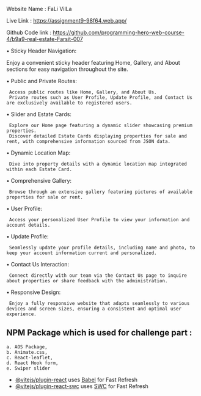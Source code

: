 Website Name : FaLi VilLa

Live Link : https://assignment9-98f64.web.app/

Github Code link : https://github.com/programming-hero-web-course-4/b9a9-real-estate-Farsit-007




• Sticky Header Navigation:

   Enjoy a convenient sticky header featuring Home, Gallery, and About sections for easy navigation throughout the site.

• Public and Private Routes:

     Access public routes like Home, Gallery, and About Us.
     Private routes such as User Profile, Update Profile, and Contact Us are exclusively available to registered users.

• Slider and Estate Cards:

     Explore our Home page featuring a dynamic slider showcasing premium properties.
     Discover detailed Estate Cards displaying properties for sale and rent, with comprehensive information sourced from JSON data.

• Dynamic Location Map:
 
     Dive into property details with a dynamic location map integrated within each Estate Card.
     
• Comprehensive Gallery:

     Browse through an extensive gallery featuring pictures of available properties for sale or rent.

• User Profile:

     Access your personalized User Profile to view your information and account details.

• Update Profile:

     Seamlessly update your profile details, including name and photo, to keep your account information current and personalized.

• Contact Us Interaction:

     Connect directly with our team via the Contact Us page to inquire about properties or share feedback with the administration.

• Responsive Design:

     Enjoy a fully responsive website that adapts seamlessly to various devices and screen sizes, ensuring a consistent and optimal user experience.


## NPM Package which is used for challenge part : 
    
    a. AOS Package,
    b. Animate.css,
    c. React-leaflet,
    d. React Hook form,
    e. Swiper slider




- [@vitejs/plugin-react](https://github.com/vitejs/vite-plugin-react/blob/main/packages/plugin-react/README.md) uses [Babel](https://babeljs.io/) for Fast Refresh
- [@vitejs/plugin-react-swc](https://github.com/vitejs/vite-plugin-react-swc) uses [SWC](https://swc.rs/) for Fast Refresh
